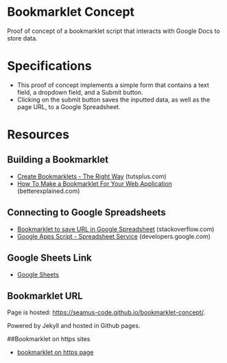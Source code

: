 # Bookmarklet Concept
Proof of concept of a bookmarklet script that interacts with Google Docs to store data.

# Specifications
- This proof of concept implements a simple form that contains a text field, a dropdown field, and a Submit button.
- Clicking on the submit button saves the inputted data, as well as the page URL, to a Google Spreadsheet.

# Resources
## Building a Bookmarklet

- [Create Bookmarklets - The Right Way](http://code.tutsplus.com/tutorials/create-bookmarklets-the-right-way--net-18154) (tutsplus.com)
- [How To Make a Bookmarklet For Your Web Application](http://betterexplained.com/articles/how-to-make-a-bookmarklet-for-your-web-application/) (betterexplained.com)


## Connecting to Google Spreadsheets
- [Bookmarklet to save URL in Google Spreadsheet](http://stackoverflow.com/questions/15592094/bookmarklet-to-save-url-in-google-spreadsheet) (stackoverflow.com)
- [Google Apps Script - Spreadsheet Service](https://developers.google.com/apps-script/reference/spreadsheet/) (developers.google.com)


## Google Sheets Link
- [ Google Sheets ](https://docs.google.com/spreadsheets/d/1WFznNmTEFyjSrd5fXDmDb0HSnoIWSpiQY59-PX6KexA/edit?usp=sharing)

## Bookmarklet URL
Page is hosted: https://seamus-code.github.io/bookmarklet-concept/.

Powered by Jekyll and hosted in Github pages.

##Bookmarklet on https sites
- [ bookmarklet on https page ](http://stackoverflow.com/questions/14367711/bookmarklet-on-https-page
)
